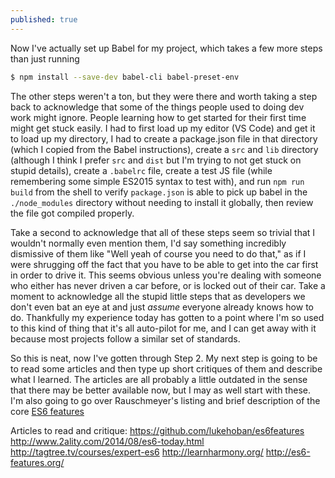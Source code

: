 ```yaml
---
published: true
---
```

Now I've actually set up Babel for my project, which takes a few more steps than just running
```bash
$ npm install --save-dev babel-cli babel-preset-env
```

The other steps weren't a ton, but they were there and worth taking a step back to acknowledge that some of the things people used to doing dev work might ignore. People learning how to get started for their first time might get stuck easily. I had to first load up my editor (VS Code) and get it to load up my directory, I had to create a package.json file in that directory (which I copied from the Babel instructions), create a `src` and `lib` directory (although I think I prefer `src` and `dist` but I'm trying to not get stuck on stupid details), create a `.babelrc` file, create a test JS file (while remembering some simple ES2015 syntax to test with), and run `npm run build` from the shell to verify `package.json` is able to pick up babel in the `./node_modules` directory without needing to install it globally, then review the file got compiled properly.

Take a second to acknowledge that all of these steps seem so trivial that I wouldn't normally even mention them, I'd say something incredibly dismissive of them like "Well yeah of course you need to do that," as if I were shrugging off the fact that you have to be able to get into the car first in order to drive it. This seems obvious unless you're dealing with someone who either has never driven a car before, or is locked out of their car. Take a moment to acknowledge all the stupid little steps that as developers we don't even bat an eye at and just _assume_ everyone already knows how to do. Thankfully my experience today has gotten to a point where I'm so used to this kind of thing that it's all auto-pilot for me, and I can get away with it because most projects follow a similar set of standards.

So this is neat, now I've gotten through Step 2. My next step is going to be to read some articles and then type up short critiques of them and describe what I learned. The articles are all probably a little outdated in the sense that there may be better available now, but I may as well start with these. I'm also going to go over Rauschmeyer's listing and brief description of the core [ES6 features](http://exploringjs.com/es6/ch_core-features.html)

Articles to read and critique:
https://github.com/lukehoban/es6features
http://www.2ality.com/2014/08/es6-today.html
http://tagtree.tv/courses/expert-es6
http://learnharmony.org/
http://es6-features.org/
